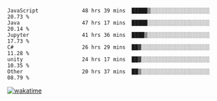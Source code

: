 <!--START_SECTION:waka-->

```text
JavaScript              48 hrs 39 mins  █████▒░░░░░░░░░░░░░░░░░░░   20.73 %
Java                    47 hrs 17 mins  █████░░░░░░░░░░░░░░░░░░░░   20.14 %
Jupyter                 41 hrs 36 mins  ████▒░░░░░░░░░░░░░░░░░░░░   17.73 %
C#                      26 hrs 29 mins  ██▓░░░░░░░░░░░░░░░░░░░░░░   11.28 %
unity                   24 hrs 17 mins  ██▓░░░░░░░░░░░░░░░░░░░░░░   10.35 %
Other                   20 hrs 37 mins  ██▒░░░░░░░░░░░░░░░░░░░░░░   08.79 %
```

<!--END_SECTION:waka-->
[![wakatime](https://wakatime.com/badge/user/6c2f442e-41b4-42e3-bc06-d5d8203ad1da.svg)](https://wakatime.com/@6c2f442e-41b4-42e3-bc06-d5d8203ad1da)
